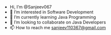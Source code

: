 - Hi, I’m @Sanjeev067
- 👀 I’m interested in Software Development
- 🌱 I’m currently learning Java Programming
- 💞️ I’m looking to collaborate on Java Developers
- 📫 How to reach me sanjeev110367@gmail.com

<!---
Sanjeev067/Sanjeev067 is a ✨ special ✨ repository because its `README.md` (this file) appears on your GitHub profile.
You can click the Preview link to take a look at your changes.
--->
